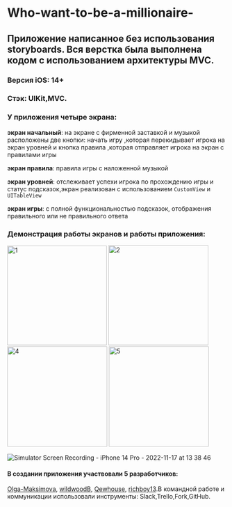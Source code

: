 # Who-want-to-be-a-millionaire-

## Приложение написанное без использования storyboards. Вся верстка была выполнена кодом c использованием архитектуры MVC.

### Версия iOS: 14+
### Стэк: UIKit,MVC.


### У приложения четыре экрана:

**экран начальный**: на экране с фирменной заставкой и музыкой расположены две кнопки: начать игру ,которая перекидывает игрока на экран уровней и кнопка правила  ,которая отправляет игрока на экран с правилами игры

**экран правила**: правила игры с наложенной музыкой

**экран уровней**: отслеживает успехи игрока по прохождению игры и статус подсказок,экран реализован с использованием ```CustomView``` и ```UITableView```

**экран игры**: с полной функциональностью подсказок, отображения правильного или не правильного ответа

### Демонстрация работы экранов и работы приложения:

<img width="229" alt="1" src="https://user-images.githubusercontent.com/110721351/202409291-9edf65fe-c7e4-4064-873e-af7b1c8b9956.png"> <img width="230" alt="2" src="https://user-images.githubusercontent.com/110721351/202409325-69f4d522-ef75-4e06-8ac2-7ed03a8d3b90.png">
<img width="230" alt="4" src="https://user-images.githubusercontent.com/110721351/202409453-5a56a662-a837-4490-8944-4d13f0a79916.png">
<img width="230" alt="5" src="https://user-images.githubusercontent.com/110721351/202409785-11a43d94-6615-4726-8196-ec132632f94d.png">

![Simulator Screen Recording - iPhone 14 Pro - 2022-11-17 at 13 38 46](https://user-images.githubusercontent.com/110721351/202414378-cef9fc7e-bf89-40dc-a187-7133fc3beada.gif)

#### В создании приложения участвовали 5 разработчиков:
[Olga-Maksimova](https://github.com/Olga-Maksimova), [wildwoodB](https://github.com/wildwoodB), [Qewhouse](https://github.com/Qewhouse), 
[richboy13](https://github.com/richboy13).В командной работе и коммуникации использовали инструменты: Slack,Trello,Fork,GitHub.












